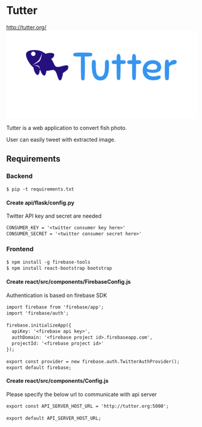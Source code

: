 # Tutter
http://tutter.org/
![alt text](https://github.com/motacapla/Tutter/blob/master/react/public/Tutter-logo-blue.png?raw=true)


Tutter is a web application to convert fish photo.

User can easily tweet with extracted image.

## Requirements

### Backend
```
$ pip -t requirements.txt
```
#### Create api/flask/config.py
Twitter API key and secret are needed
```
CONSUMER_KEY = '<twitter consumer key here>'
CONSUMER_SECRET = '<twitter consumer secret here>'
```
### Frontend
```
$ npm install -g firebase-tools
$ npm install react-bootstrap bootstrap
```
#### Create react/src/components/FirebaseConfig.js
Authentication is based on firebase SDK
```
import firebase from 'firebase/app';
import 'firebase/auth';

firebase.initializeApp({
  apiKey: '<firebase api key>',
  authDomain: '<firebase project id>.firebaseapp.com',
  projectId: '<firebase project id>'  
});

export const provider = new firebase.auth.TwitterAuthProvider();
export default firebase;
```

#### Create react/src/components/Config.js
Please specify the below url to communicate with api server
```
export const API_SERVER_HOST_URL = 'http://tutter.org:5000';

export default API_SERVER_HOST_URL;
```
